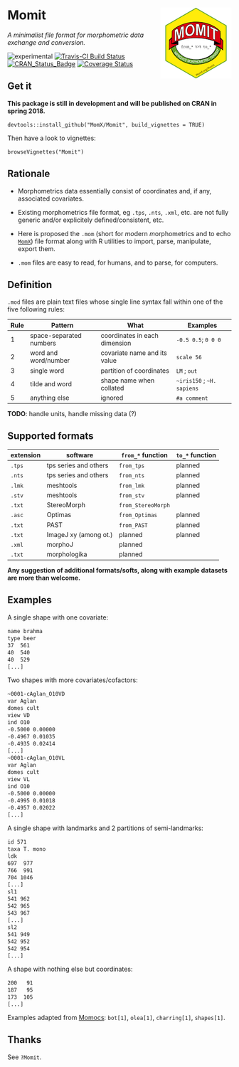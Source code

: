 Momit <img src="man/figures/Momit_sticker.png" align="right" />
=============
_A minimalist file format for morphometric data exchange and conversion._

![experimental](https://img.shields.io/badge/lifecycle-experimental-orange.svg) 
[![Travis-CI Build Status](https://travis-ci.org/MomX/Momit.svg?branch=master)](https://travis-ci.org/MomX/Momit)
[![CRAN\_Status\_Badge](http://www.r-pkg.org/badges/version/Momit)](http://cran.r-project.org/package=Momit)
[![Coverage Status](https://img.shields.io/codecov/c/github/MomX/Momit/master.svg)](https://codecov.io/github/MomX/Momit?branch=master)
<!--
[![CRAN\_Status\_Badge](http://www.r-pkg.org/badges/version/coo)](http://cran.r-project.org/package=coo)
![CRAN downloads last month](http://cranlogs.r-pkg.org/badges/coo) ![CRAN downloads grand total](http://cranlogs.r-pkg.org/badges/grand-total/coo)
-->
## Get it
__This package is still in development and will be published on CRAN in spring 2018.__

```
devtools::install_github("MomX/Momit", build_vignettes = TRUE)
```

Then have a look to vignettes:
```
browseVignettes("Momit")
```

## Rationale
 * Morphometrics data essentially consist of coordinates and, if any, associated covariates.

* Existing morphometrics file format, eg `.tps`, `.nts`, `.xml`, etc. are not fully generic and/or explicitely defined/consistent, etc.

* Here is proposed the `.mom` (short for *mo*dern *m*orphometrics and to echo [`MomX`](https://github.com/MomX)) file format along with R utilities to import, parse, manipulate, export them.

* `.mom` files are easy to read, for humans, and to parse, for computers.

## Definition
`.mod` files are plain text files whose single line syntax fall within one of the five following rules:

Rule | Pattern                 | What                          | Examples
-----|-------------------------|-------------------------------|--------------
 1   | space-separated numbers | coordinates in each dimension | `-0.5 0.5`; `0 0 0`
 2   | word and word/number    | covariate name and its value  | `scale 56`
 3   | single word             | partition of coordinates      | `LM` ; `out`
 4   | tilde and word          | shape name when collated      |  `~iris150`  ; `~H. sapiens`
 5   | anything else           | ignored                       | `#a comment`
 
**TODO**: handle units, handle missing data (?)

## Supported formats

extension | software              | `from_*` function  | `to_*` function 
--------- | --------------------- | ------------------ | -----------------
`.tps`    | tps series and others | `from_tps`         | planned
`.nts`    | tps series and others | `from_nts`         | planned
`.lmk`    | meshtools             | `from_lmk`         | planned
`.stv`    | meshtools             | `from_stv`         | planned
`.txt`    | StereoMorph           | `from_StereoMorph` | 
`.asc`    | Optimas               | `from_Optimas`     | planned
`.txt`    | PAST                  | `from_PAST`        | planned
`.txt`    | ImageJ xy (among ot.) | planned            | planned
`.xml`    | morphoJ               | planned            |
`.txt`    | morphologika          | planned            |

__Any suggestion of additional formats/softs, along with example datasets are more than welcome.__
 
## Examples

A single shape with one covariate:

```
name brahma
type beer
37  561
40  540
40  529
[...]
```
Two shapes with more covariates/cofactors:

```
~0001-cAglan_O10VD
var Aglan
domes cult
view VD
ind O10
-0.5000 0.00000
-0.4967 0.01035
-0.4935 0.02414
[...]
~0001-cAglan_O10VL 
var Aglan
domes cult
view VL
ind O10
-0.5000 0.00000
-0.4995 0.01018
-0.4957 0.02022
[...]
```

A single shape with landmarks and 2 partitions of semi-landmarks:

```
id 571
taxa T. mono
ldk
697  977
766  991
704 1046
[...]
sl1
541 962
542 965
543 967
[...]
sl2
541 949
542 952
542 954
[...]
```

A shape with nothing else but coordinates:

```
200   91
187   95
173  105
[...]
```
Examples adapted from [Momocs](https://github.com/vbonhomme/Momocs/): `bot[1]`, `olea[1]`, `charring[1]`, `shapes[1]`.

## Thanks
See `?Momit`.
